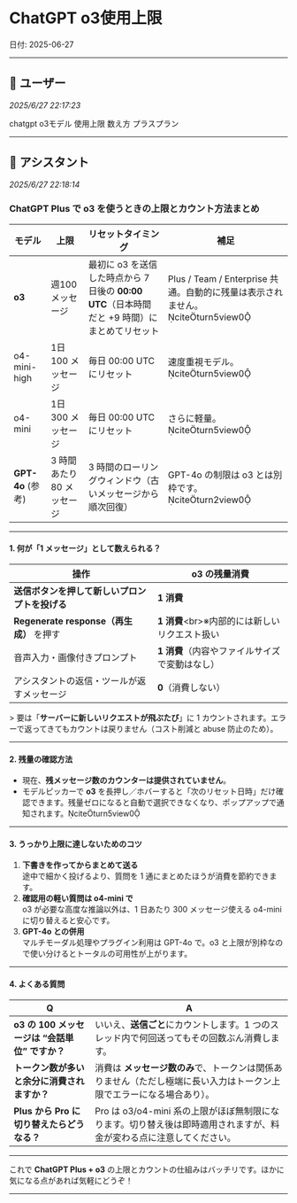 # ChatGPT o3使用上限

日付: 2025-06-27

---

## 👤 ユーザー
*2025/6/27 22:17:23*

chatgpt o3モデル 使用上限 数え方 プラスプラン

---

## 🤖 アシスタント
*2025/6/27 22:18:14*

### ChatGPT Plus で **o3** を使うときの上限とカウント方法まとめ

| モデル | 上限 | リセットタイミング | 補足 |
|-------|------|------------------|------|
| **o3** | 週100 メッセージ | 最初に o3 を送信した時点から 7 日後の **00:00 UTC**（日本時間だと +9 時間）にまとめてリセット | Plus / Team / Enterprise 共通。自動的に残量は表示されません。citeturn5view0 |
| o4-mini-high | 1日100 メッセージ | 毎日 00:00 UTC にリセット | 速度重視モデル。citeturn5view0 |
| o4-mini | 1日300 メッセージ | 毎日 00:00 UTC にリセット | さらに軽量。citeturn5view0 |
| **GPT-4o** (参考) | 3 時間あたり80 メッセージ | 3 時間のローリングウィンドウ（古いメッセージから順次回復） | GPT-4o の制限は o3 とは別枠です。citeturn2view0 |

---

#### 1. 何が「1 メッセージ」として数えられる？

| 操作 | o3 の残量消費 |
|------|--------------|
| **送信ボタンを押して新しいプロンプトを投げる** | **1 消費** |
| **Regenerate response（再生成）** を押す | **1 消費**&lt;br&gt;※内部的には新しいリクエスト扱い |
| 音声入力・画像付きプロンプト | **1 消費**（内容やファイルサイズで変動はなし） |
| アシスタントの返信・ツールが返すメッセージ | **0**（消費しない） |

&gt; 要は「**サーバーに新しいリクエストが飛ぶたび**」に 1 カウントされます。エラーで返ってきてもカウントは戻りません（コスト削減と abuse 防止のため）。

---

#### 2. 残量の確認方法

- 現在、**残メッセージ数のカウンターは提供されていません**。  
- モデルピッカーで **o3** を長押し／ホバーすると「次のリセット日時」だけ確認できます。残量ゼロになると自動で選択できなくなり、ポップアップで通知されます。citeturn5view0

---

#### 3. うっかり上限に達しないためのコツ

1. **下書きを作ってからまとめて送る**  
   途中で細かく投げるより、質問を 1 通にまとめたほうが消費を節約できます。
2. **確認用の軽い質問は o4-mini で**  
   o3 が必要な高度な推論以外は、1 日あたり 300 メッセージ使える o4-mini に切り替えると安心です。
3. **GPT-4o との併用**  
   マルチモーダル処理やプラグイン利用は GPT-4o で。o3 と上限が別枠なので使い分けるとトータルの可用性が上がります。

---

#### 4. よくある質問

| Q | A |
|---|---|
| **o3 の 100 メッセージは “会話単位” ですか？** | いいえ、**送信ごと**にカウントします。1 つのスレッド内で何回送ってもその回数ぶん消費します。|
| **トークン数が多いと余分に消費されますか？** | 消費は **メッセージ数のみ**で、トークンは関係ありません（ただし極端に長い入力はトークン上限でエラーになる場合あり）。|
| **Plus から Pro に切り替えたらどうなる？** | Pro は o3/o4-mini 系の上限がほぼ無制限になります。切り替え後は即時適用されますが、料金が変わる点に注意してください。|

---

これで **ChatGPT Plus + o3** の上限とカウントの仕組みはバッチリです。ほかに気になる点があれば気軽にどうぞ！

---
